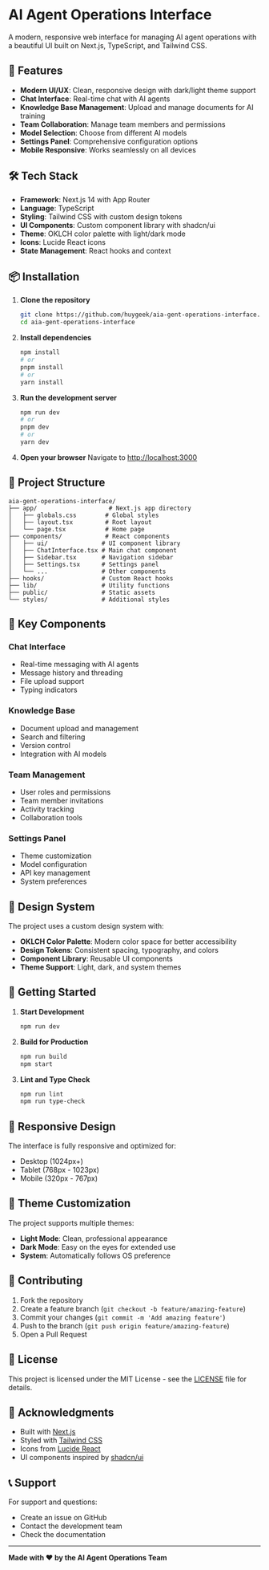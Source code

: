 # AI Agent Operations Interface

A modern, responsive web interface for managing AI agent operations with a beautiful UI built on Next.js, TypeScript, and Tailwind CSS.

## 🚀 Features

- **Modern UI/UX**: Clean, responsive design with dark/light theme support
- **Chat Interface**: Real-time chat with AI agents
- **Knowledge Base Management**: Upload and manage documents for AI training
- **Team Collaboration**: Manage team members and permissions
- **Model Selection**: Choose from different AI models
- **Settings Panel**: Comprehensive configuration options
- **Mobile Responsive**: Works seamlessly on all devices

## 🛠️ Tech Stack

- **Framework**: Next.js 14 with App Router
- **Language**: TypeScript
- **Styling**: Tailwind CSS with custom design tokens
- **UI Components**: Custom component library with shadcn/ui
- **Theme**: OKLCH color palette with light/dark mode
- **Icons**: Lucide React icons
- **State Management**: React hooks and context

## 📦 Installation

1. **Clone the repository**
   ```bash
   git clone https://github.com/huygeek/aia-gent-operations-interface.git
   cd aia-gent-operations-interface
   ```

2. **Install dependencies**
   ```bash
   npm install
   # or
   pnpm install
   # or
   yarn install
   ```

3. **Run the development server**
   ```bash
   npm run dev
   # or
   pnpm dev
   # or
   yarn dev
   ```

4. **Open your browser**
   Navigate to [http://localhost:3000](http://localhost:3000)

## 🎨 Project Structure

```
aia-gent-operations-interface/
├── app/                    # Next.js app directory
│   ├── globals.css        # Global styles
│   ├── layout.tsx         # Root layout
│   └── page.tsx           # Home page
├── components/            # React components
│   ├── ui/               # UI component library
│   ├── ChatInterface.tsx # Main chat component
│   ├── Sidebar.tsx       # Navigation sidebar
│   ├── Settings.tsx      # Settings panel
│   └── ...               # Other components
├── hooks/                # Custom React hooks
├── lib/                  # Utility functions
├── public/               # Static assets
└── styles/               # Additional styles
```

## 🎯 Key Components

### Chat Interface
- Real-time messaging with AI agents
- Message history and threading
- File upload support
- Typing indicators

### Knowledge Base
- Document upload and management
- Search and filtering
- Version control
- Integration with AI models

### Team Management
- User roles and permissions
- Team member invitations
- Activity tracking
- Collaboration tools

### Settings Panel
- Theme customization
- Model configuration
- API key management
- System preferences

## 🎨 Design System

The project uses a custom design system with:
- **OKLCH Color Palette**: Modern color space for better accessibility
- **Design Tokens**: Consistent spacing, typography, and colors
- **Component Library**: Reusable UI components
- **Theme Support**: Light, dark, and system themes

## 🚀 Getting Started

1. **Start Development**
   ```bash
   npm run dev
   ```

2. **Build for Production**
   ```bash
   npm run build
   npm start
   ```

3. **Lint and Type Check**
   ```bash
   npm run lint
   npm run type-check
   ```

## 📱 Responsive Design

The interface is fully responsive and optimized for:
- Desktop (1024px+)
- Tablet (768px - 1023px)
- Mobile (320px - 767px)

## 🎨 Theme Customization

The project supports multiple themes:
- **Light Mode**: Clean, professional appearance
- **Dark Mode**: Easy on the eyes for extended use
- **System**: Automatically follows OS preference

## 🤝 Contributing

1. Fork the repository
2. Create a feature branch (`git checkout -b feature/amazing-feature`)
3. Commit your changes (`git commit -m 'Add amazing feature'`)
4. Push to the branch (`git push origin feature/amazing-feature`)
5. Open a Pull Request

## 📄 License

This project is licensed under the MIT License - see the [LICENSE](LICENSE) file for details.

## 🙏 Acknowledgments

- Built with [Next.js](https://nextjs.org/)
- Styled with [Tailwind CSS](https://tailwindcss.com/)
- Icons from [Lucide React](https://lucide.dev/)
- UI components inspired by [shadcn/ui](https://ui.shadcn.com/)

## 📞 Support

For support and questions:
- Create an issue on GitHub
- Contact the development team
- Check the documentation

---

**Made with ❤️ by the AI Agent Operations Team** 
